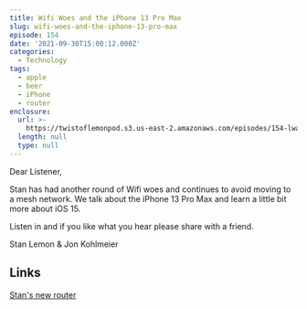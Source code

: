 ```yaml
---
title: Wifi Woes and the iPhone 13 Pro Max
slug: wifi-woes-and-the-iphone-13-pro-max
episode: 154
date: '2021-09-30T15:00:12.000Z'
categories:
  - Technology
tags:
  - apple
  - beer
  - iPhone
  - router
enclosure:
  url: >-
    https://twistoflemonpod.s3.us-east-2.amazonaws.com/episodes/154-lwatol-20210930.mp3
  length: null
  type: null
---
```


Dear Listener,

Stan has had another round of Wifi woes and continues to avoid moving to a mesh network. We talk about the iPhone 13 Pro Max and learn a little bit more about iOS 15.

Listen in and if you like what you hear please share with a friend.

Stan Lemon & Jon Kohlmeier

## Links

[Stan's new router](https://amzn.to/3omzmUY)
